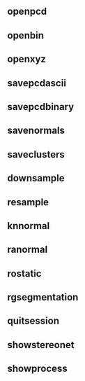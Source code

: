 ## openpcd



## openbin



## openxyz



## savepcdascii



## savepcdbinary



## savenormals



## saveclusters



## downsample



## resample



## knnormal



## ranormal



## rostatic



## rgsegmentation



## quitsession



## showstereonet



## showprocess



